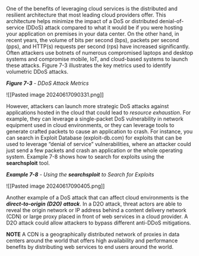 One of the benefits of leveraging cloud services is the distributed and resilient architecture that most leading cloud providers offer. This architecture helps minimize the impact of a DoS or distributed denial-of-service (DDoS) attack compared to what it would be if you were hosting your application on premises in your data center. On the other hand, in recent years, the volume of bits per second (bps), packets per second (pps), and HTTP(s) requests per second (rps) have increased significantly. Often attackers use botnets of numerous compromised laptops and desktop systems and compromise mobile, IoT, and cloud-based systems to launch these attacks. Figure 7-3 illustrates the key metrics used to identify volumetric DDoS attacks.

**_Figure 7-3_** _- DDoS Attack Metrics_

![[Pasted image 20240617090331.png]]

However, attackers can launch more strategic DoS attacks against applications hosted in the cloud that could lead to _resource exhaustion_. For example, they can leverage a single-packet DoS vulnerability in network equipment used in cloud environments, or they can leverage tools to generate crafted packets to cause an application to crash. For instance, you can search in Exploit Database (exploit-db.com) for exploits that can be used to leverage “denial of service” vulnerabilities, where an attacker could just send a few packets and crash an application or the whole operating system. Example 7-8 shows how to search for exploits using the **searchsploit** tool.

**_Example 7-8_** _-_ _Using the_ **_searchsploit_** _to Search for Exploits_

![[Pasted image 20240617090405.png]]

Another example of a DoS attack that can affect cloud environments is the **_direct-to-origin_** **_(D2O)_** **_attack_**. In a D2O attack, threat actors are able to reveal the origin network or IP address behind a content delivery network (CDN) or large proxy placed in front of web services in a cloud provider. A D2O attack could allow attackers to bypass different anti-DDoS mitigations.

**NOTE** A CDN is a geographically distributed network of proxies in data centers around the world that offers high availability and performance benefits by distributing web services to end users around the world.

